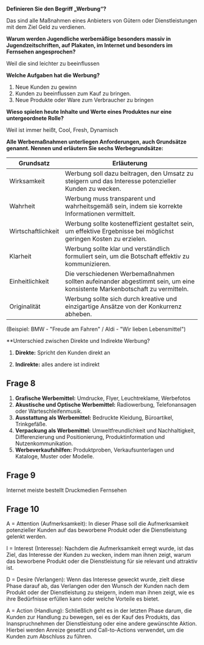 **Definieren Sie den Begriff „Werbung“?**

Das sind alle Maßnahmen eines Anbieters von Gütern oder Dienstleistungen mit dem Ziel Geld zu verdienen.

**Warum werden Jugendliche werbemäßige besonders massiv in Jugendzeitschriften, auf Plakaten, im Internet und besonders im Fernsehen angesprochen?**

Weil die sind leichter zu beeinflussen

**Welche Aufgaben hat die Werbung?**

1. Neue Kunden zu gewinn
2. Kunden zu beeinflussen zum Kauf zu bringen.
3. Neue Produkte oder Ware zum Verbraucher zu bringen

**Wieso spielen heute Inhalte und Werte eines Produktes nur eine untergeordnete Rolle?**

Weil ist immer heißt, Cool, Fresh, Dynamisch

**Alle Werbemaßnahmen unterliegen Anforderungen, auch Grundsätze genannt. Nennen und erläutern Sie sechs Werbegrundsätze:**

| **Grundsatz**   | **Erläuterung**                                                                                   |
|-----------------|---------------------------------------------------------------------------------------------------|
| Wirksamkeit     | Werbung soll dazu beitragen, den Umsatz zu steigern und das Interesse potenzieller Kunden zu wecken. |
| Wahrheit        | Werbung muss transparent und wahrheitsgemäß sein, indem sie korrekte Informationen vermittelt.     |
| Wirtschaftlichkeit | Werbung sollte kosteneffizient gestaltet sein, um effektive Ergebnisse bei möglichst geringen Kosten zu erzielen. |
| Klarheit        | Werbung sollte klar und verständlich formuliert sein, um die Botschaft effektiv zu kommunizieren.  |
| Einheitlichkeit | Die verschiedenen Werbemaßnahmen sollten aufeinander abgestimmt sein, um eine konsistente Markenbotschaft zu vermitteln. |
| Originalität    | Werbung sollte sich durch kreative und einzigartige Ansätze von der Konkurrenz abheben.           |

(Beispiel: BMW - "Freude am Fahren" / Aldi - "Wir lieben Lebensmittel")

**Unterschied zwischen Direkte und Indirekte Werbung?

1. **Direkte:** Spricht den Kunden direkt an

2. **Indirekte:** alles andere ist indirekt

## Frage 8

1. **Grafische Werbemittel:** Umdrucke, Flyer, Leuchtreklame, Werbefotos
2. **Akustische und Optische Werbemittel:** Radiowerbung, Telefonansagen oder Warteschleifenmusik.
3. **Ausstattung als Werbemittel:** Bedruckte Kleidung, Büroartikel, Trinkgefäße.
4. **Verpackung als Werbemittel:** Umweltfreundlichkeit und Nachhaltigkeit, Differenzierung und Positionierung, Produktinformation und Nutzenkommunikation.
5. **Werbeverkaufshilfen:** Produktproben, Verkaufsunterlagen und Kataloge, Muster oder Modelle.

## Frage 9 

Internet meiste bestellt
Druckmedien
Fernsehen

## Frage 10 

A = Attention (Aufmerksamkeit): In dieser Phase soll die Aufmerksamkeit potenzieller Kunden auf das beworbene Produkt oder die Dienstleistung gelenkt werden.

I = Interest (Interesse): Nachdem die Aufmerksamkeit erregt wurde, ist das Ziel, das Interesse der Kunden zu wecken, indem man ihnen zeigt, warum das beworbene Produkt oder die Dienstleistung für sie relevant und attraktiv ist.

D = Desire (Verlangen): Wenn das Interesse geweckt wurde, zielt diese Phase darauf ab, das Verlangen oder den Wunsch der Kunden nach dem Produkt oder der Dienstleistung zu steigern, indem man ihnen zeigt, wie es ihre Bedürfnisse erfüllen kann oder welche Vorteile es bietet.

A = Action (Handlung): Schließlich geht es in der letzten Phase darum, die Kunden zur Handlung zu bewegen, sei es der Kauf des Produkts, das Inanspruchnehmen der Dienstleistung oder eine andere gewünschte Aktion. Hierbei werden Anreize gesetzt und Call-to-Actions verwendet, um die Kunden zum Abschluss zu führen.